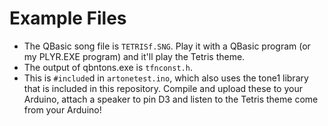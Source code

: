 # Example Files
- The QBasic song file is `TETRISf.SNG`.  Play it with a QBasic program (or my PLYR.EXE program) and it'll play the Tetris theme.
- The output of qbntons.exe is `tfnconst.h`.
- This is `#include`d in `artonetest.ino`, which also uses the tone1 library that is included in this repository.  Compile and upload these to your Arduino, attach a speaker to pin D3 and listen to the Tetris theme come from your Arduino!
